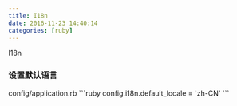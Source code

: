 ```yaml
---
title: I18n
date: 2016-11-23 14:40:14
categories: [ruby]
---
```

I18n
<!-- more -->


<h3>设置默认语言</h3>
config/application.rb
```ruby
config.i18n.default_locale = 'zh-CN'
```





<!--<img src="/images/6.png" width="800" height="263" />-->
<!--<font color=#FF6666></font>-->

